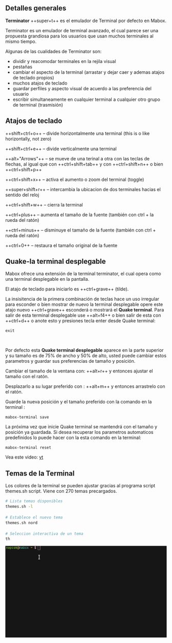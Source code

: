 
<div class="gal1">
    <a href="../../img/terminator-split.jpg" title="Terminator"><img src="../../img/terminator-split.jpg" alt="" /></a>
</div>


## Detalles generales

**Terminator** ++super+t++ es el emulador de Terminal por defecto en Mabox.

Terminator es un emulador de terminal avanzado, el cual  parece ser una propuesta grandiosa para los usuarios que usan muchos terminales al mismo tiempo.

Algunas de las cualidades de Terminator son:

- dividir y reacomodar terminales en la rejila visual
- pestañas
- cambiar el aspecto de la terminal (arrastar y dejar caer  y ademas atajos de teclado propios)
- muchos atajos de teclado
- guardar perfiles y aspecto visual de acuerdo a las preferencia del usuario
- escribir simultaneamente en cualquier terminal a cualquier otro grupo de terminal (trasmisión)


## Atajos de teclado
++shift+ctrl+o++ – divide horizontalmente una terminal  (this is o like horizontally, not zero)

++shift+ctrl+e++ – divide verticalmente una terminal 

++alt+"Arrows"++ – se mueve de una terinal a otra con las teclas de flechas, al igual que  con  ++ctrl+shift+tab++ y con  ++ctrl+shift+n++ o bien  ++ctrl+shift+p++

++ctrl+shift+x++ – activa el aumento o zoom del terminal  (toggle)

++super+shift+r++ – intercambia la ubicacion de dos terminales hacias el sentido del reloj

++ctrl+shift+w++ – cierra la  terminal

++ctrl+plus++ – aumenta el tamaño de la fuente (también con  ctrl + la rueda del ratón)

++ctrl+minus++ – disminuye el tamaño de la fuente (también con  ctrl + rueda del ratón)

++ctrl+0++ – restaura el tamaño original de la fuente


## Quake-la terminal desplegable 
Mabox ofrece una extensión de la terminal  terminator, el cual opera como una terminal desplegable en la pantalla.

El atajo de teclado para iniciarlo es ++ctrl+grave++ (tilde).

La insisitencia de la primera combinación de teclas hace un uso irregular para esconder o bien mostrar de nuevo la terminal desplegable opere este atajo nuevo ++ctrl+grave++ esconderá o mostrará el  **Quake terminal**.
Para salir de esta terminal desplegable use  ++alt+f4++  o bien salir de esta con  ++ctrl+d++ o anote  esto y presiones tecla enter desde Quake terminal:
```
exit
```

<div class="gal1">
    <a href="../../img/mabox-terminal.jpg" title="Quake-like terminal wrapper"><img src="../../img/mabox-terminal.jpg" alt="" /></a>
</div>


Por defecto esta **Quake terminal desplegable** aparece en la parte superior y su tamaño es de 75% de ancho y  50% de alto, usted puede cambiar estos parametros y guardar sus preferencias de tamaño y posición.

Cambiar el tamaño de la ventana con: ++alt+r++ y entonces ajustar el tamaño con el ratón.

Desplazarlo a su lugar preferido con : ++alt+m++ y entonces arrastrelo con el ratón.

Guarde la nueva posición y el tamaño preferido con la comando en la terminal :
```
mabox-terminal save
```
La próxima vez que  inicie Quake terminal se mantendrá con el tamaño y posición ya guardada.
Si desea recuperar los parametros automaticos predefinidos lo puede hacer con la esta comando en la terminal:
```
mabox-terminal reset
```
Vea este video: <a class="videolink" href="https://www.youtube.com/watch?v=tpwxkc5neZo">yt</a>

## Temas de la Terminal 
Los colores de la terminal se pueden ajustar gracias al programa script themes.sh script.
Viene con 270 temas precargados.

```bash
# Lista temas disponibles
themes.sh -l

# Establece el nuevo tema
themes.sh nord

# Seleccion interactiva de un tema
th

```

![](../img/terminal-theme.gif)
